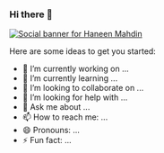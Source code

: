 ### Hi there 👋

<a href="https://instagram.com/haneenmahdin"><img alt="Social banner for Haneen Mahdin" src="https://github.com/haneenmahd/haneenmahd/tree/master/assets/header.svg"/></a>

Here are some ideas to get you started:

- 🔭 I’m currently working on ...
- 🌱 I’m currently learning ...
- 👯 I’m looking to collaborate on ...
- 🤔 I’m looking for help with ...
- 💬 Ask me about ...
- 📫 How to reach me: ...
- 😄 Pronouns: ...
- ⚡ Fun fact: ...
